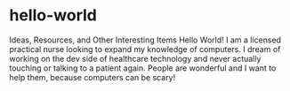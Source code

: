 # hello-world
Ideas, Resources, and Other Interesting Items
Hello World!
I am a licensed practical nurse looking to expand my knowledge of computers. I dream of working on the dev side of healthcare technology and never actually touching or talking to a patient again. People are wonderful and I want to help them, because computers can be scary! 
